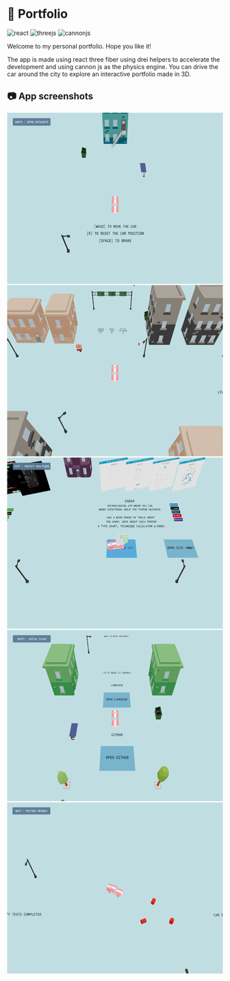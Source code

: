 # 🚗 Portfolio
<img src="https://img.shields.io/badge/React-20232A?style=for-the-badge&logo=react&logoColor=61DAFB" alt="react" style="max-width: 100%;"> <img src="https://img.shields.io/badge/threejs-000000?style=for-the-badge&logo=threedotjs&logoColor=white" alt="threejs" style="max-width: 100%;"> <img src="https://img.shields.io/badge/cannonjs-AA9D6E?style=for-the-badge" alt="cannonjs" style="max-width: 100%;"> 

Welcome to my personal portfolio. Hope you like it!

The app is made using react three fiber using drei helpers to accelerate the development and using cannon js as the physics engine. You can drive the car around the city to explore an interactive portfolio made in 3D.

## 📷 App screenshots
<img src="https://github.com/JoelEncinas/JoelEncinas.github.io/blob/main/demo_imgs/1.PNG" alt="demo" width="600" height="400"> <img src="https://github.com/JoelEncinas/JoelEncinas.github.io/blob/main/demo_imgs/2.PNG" alt="demo" width="600" height="400"> <img src="https://github.com/JoelEncinas/JoelEncinas.github.io/blob/main/demo_imgs/3.PNG" alt="demo" width="600" height="400"> <img src="https://github.com/JoelEncinas/JoelEncinas.github.io/blob/main/demo_imgs/4.PNG" alt="demo" width="600" height="400"> <img src="https://github.com/JoelEncinas/JoelEncinas.github.io/blob/main/demo_imgs/5.PNG" alt="demo" width="600" height="400"> 

